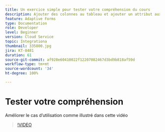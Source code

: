 ```yaml
---
title: Un exercice simple pour tester votre compréhension du cours
description: Ajouter des colonnes au tableau et ajouter un attribut aux critères de recherche
feature: Adaptive Forms
type: Documentation
role: Developer
level: Beginner
version: Cloud Service
topic: Integrationa
thumbnail: 335800.jpg
jira: KT-8481
duration: 61
source-git-commit: af928e60410022f12207082467d3bd9b818af59d
workflow-type: tm+mt
source-wordcount: '34'
ht-degree: 100%

---
```


# Tester votre compréhension

Améliorer le cas d’utilisation comme illustré dans cette vidéo

>[!VIDEO](https://video.tv.adobe.com/v/335800?quality=12&learn=on)

